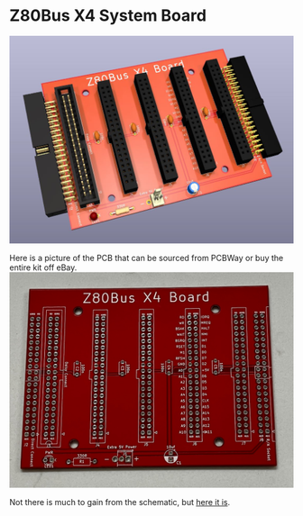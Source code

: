 # Z80Bus X4 System Board

![Render](Z80Bus_X4_Kit_Render.jpg)

Here is a picture of the PCB that can be sourced from PCBWay or buy the entire kit off eBay.
![PCB](Z80Bus_X4_PCB.jpg)

Not there is much to gain from the schematic, but [here it is](Z80Bus_X4_Board_Schematic.pdf).


